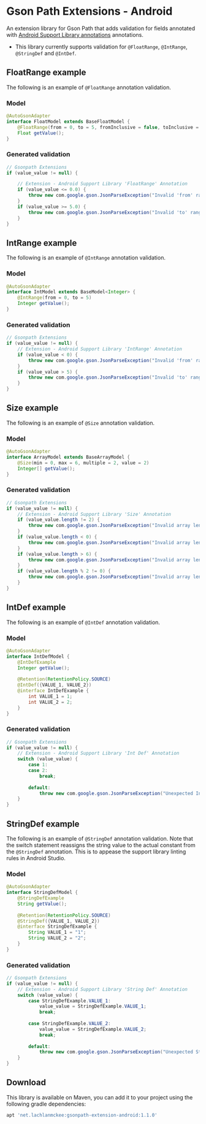 # Gson Path Extensions - Android

An extension library for Gson Path that adds validation for fields annotated with [Android Support Library annotations](https://developer.android.com/reference/android/support/annotation/package-summary.html) annotations.
* This library currently supports validation for `@FloatRange`, `@IntRange`, `@StringDef` and `@IntDef`.

## FloatRange example
The following is an example of `@FloatRange` annotation validation.

### Model
```java
@AutoGsonAdapter
interface FloatModel extends BaseFloatModel {
    @FloatRange(from = 0, to = 5, fromInclusive = false, toInclusive = false)
    Float getValue();
}
```

### Generated validation
```java
// Gsonpath Extensions
if (value_value != null) {

    // Extension - Android Support Library 'FloatRange' Annotation
    if (value_value <= 0.0) {
        throw new com.google.gson.JsonParseException("Invalid 'from' range for value. Expected: '> 0.0', Found '" + value_value + "'");
    }
    if (value_value >= 5.0) {
        throw new com.google.gson.JsonParseException("Invalid 'to' range for value. Expected: '< 5.0', Found '" + value_value + "'");
    }
}
```

## IntRange example
The following is an example of `@IntRange` annotation validation.

### Model
```java
@AutoGsonAdapter
interface IntModel extends BaseModel<Integer> {
    @IntRange(from = 0, to = 5)
    Integer getValue();
}
```

### Generated validation
```java
// Gsonpath Extensions
if (value_value != null) {
    // Extension - Android Support Library 'IntRange' Annotation
    if (value_value < 0) {
        throw new com.google.gson.JsonParseException("Invalid 'from' range for value. Expected: '>= 0', Found '" + value_value + "'");
    }
    if (value_value > 5) {
        throw new com.google.gson.JsonParseException("Invalid 'to' range for value. Expected: '<= 5', Found '" + value_value + "'");
    }
}
```

## Size example
The following is an example of `@Size` annotation validation.

### Model
```java
@AutoGsonAdapter
interface ArrayModel extends BaseArrayModel {
    @Size(min = 0, max = 6, multiple = 2, value = 2)
    Integer[] getValue();
}
```

### Generated validation
```java
// Gsonpath Extensions
if (value_value != null) {
    // Extension - Android Support Library 'Size' Annotation
    if (value_value.length != 2) {
        throw new com.google.gson.JsonParseException("Invalid array length for field 'value'. Expected length: '2', actual length: '" + value_value.length + "'");
    }
    if (value_value.length < 0) {
        throw new com.google.gson.JsonParseException("Invalid array length for field 'value'. Expected minimum: '0', actual minimum: '" + value_value.length + "'");
    }
    if (value_value.length > 6) {
        throw new com.google.gson.JsonParseException("Invalid array length for field 'value'. Expected maximum: '6', actual maximum: '" + value_value.length + "'");
    }
    if (value_value.length % 2 != 0) {
        throw new com.google.gson.JsonParseException("Invalid array length for field 'value'. length of '" + value_value.length + "' is not a multiple of 2");
    }
}
```

## IntDef example
The following is an example of `@IntDef` annotation validation.

### Model
```java
@AutoGsonAdapter
interface IntDefModel {
    @IntDefExample
    Integer getValue();
    
    @Retention(RetentionPolicy.SOURCE)
    @IntDef({VALUE_1, VALUE_2})
    @interface IntDefExample {
        int VALUE_1 = 1;
        int VALUE_2 = 2;
    }
}
```

### Generated validation
```java
// Gsonpath Extensions
if (value_value != null) {
    // Extension - Android Support Library 'Int Def' Annotation
    switch (value_value) {
        case 1:
        case 2:
            break;
        
        default:
            throw new com.google.gson.JsonParseException("Unexpected Int '" + value_value + "' for field 'value'");
    }
}
```


## StringDef example
The following is an example of `@StringDef` annotation validation. Note that the switch statement reassigns the string value to the actual constant from the `@StringDef` annotation. This is to appease the support library linting rules in Android Studio.

### Model
```java
@AutoGsonAdapter
interface StringDefModel {
    @StringDefExample
    String getValue();
    
    @Retention(RetentionPolicy.SOURCE)
    @StringDef({VALUE_1, VALUE_2})
    @interface StringDefExample {
        String VALUE_1 = "1";
        String VALUE_2 = "2";
    }
}
```

### Generated validation
```java
// Gsonpath Extensions
if (value_value != null) {
    // Extension - Android Support Library 'String Def' Annotation
    switch (value_value) {
        case StringDefExample.VALUE_1:
            value_value = StringDefExample.VALUE_1;
            break;
        
        case StringDefExample.VALUE_2:
            value_value = StringDefExample.VALUE_2;
            break;
        
        default:
            throw new com.google.gson.JsonParseException("Unexpected String '" + value_value + "' for field 'value'");
    }
}
```

## Download
This library is available on Maven, you can add it to your project using the following gradle dependencies:

```gradle
apt 'net.lachlanmckee:gsonpath-extension-android:1.1.0'
```
